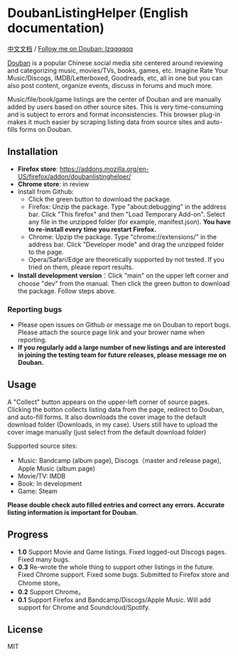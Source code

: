 # DoubanListingHelper (English documentation)

[中文文档](./README.md) / [Follow me on Douban: lzqqqqqq](https://www.douban.com/people/49528893/)

[Douban](https://www.douban.com/) is a popular Chinese social media site centered around reviewing and categorizing music, movies/TVs, books, games, etc. Imagine Rate Your Music/Discogs, IMDB/Letterboxed, Goodreads, etc, all in one but you can also post content, organize events, discuss in forums and much more. 

Music/file/book/game listings are the center of Douban and are manually added by users based on other source sites. This is very time-consuming and is subject to errors and format inconsistencies. This browser plug-in makes it much easier by scraping listing data from source sites and auto-fills forms on Douban. 

## Installation

- **Firefox store**: https://addons.mozilla.org/en-US/firefox/addon/doubanlistinghelper/
- **Chrome store**: in review
- Install from Github: 
    - Click the green button to download the package.
    - Firefox: Unzip the package. Type "about:debugging" in the address bar. Click "This firefox" and then "Load Temporary Add-on". Select any file in the unzipped folder (for example, manifest.json). **You have to re-install every time you restart Firefox.**
    - Chrome: Upzip the package. Type "chrome://extensions/" in the address bar. Click "Developer mode" and drag the unzipped folder to the page. 
    - Opera/Safari/Edge are theoretically supported by not tested. If you tried on them, please report results.  
- **Install development version**：Click "main" on the upper left corner and choose "dev" from the manual. Then click the green button to download the package. Follow steps above. 

### Reporting bugs

- Please open issues on Github or message me on Douban to report bugs. Please attach the source page link and your brower name when reporting. 
- **If you regularly add a large number of new listings and are interested in joining the testing team for future releases, please message me on Douban.**

## Usage

A "Collect" button appears on the upper-left corner of source pages. Clicking the botton collects listing data from the page, redirect to Douban, and auto-fill forms. It also downloads the cover image to the default download folder (Downloads, in my case). Users still have to upload the cover image manually (just select from the default download folder)

Supported source sites:
- Music: Bandcamp (album page), Discogs（master and release page), Apple Music (album page)
- Movie/TV: IMDB
- Book: In development
- Game: Steam

**Please double check auto filled entries and correct any errors. Accurate listing information is important for Douban.**

## Progress

- **1.0** Support Movie and Game listings. Fixed logged-out Discogs pages. Fixed many bugs. 
- **0.3** Re-wrote the whole thing to support other listings in the future. Fixed Chrome support. Fixed some bugs. Submitted to Firefox store and Chrome store。
- **0.2** Support Chrome。
- **0.1** Support Firefox and Bandcamp/Discogs/Apple Music. Will add support for Chrome and Soundcloud/Spotify.

## License 

MIT 